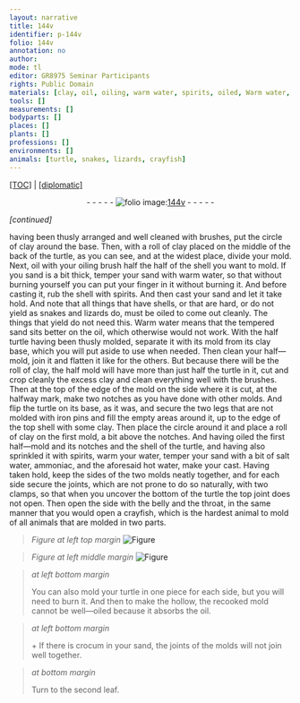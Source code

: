 ```yaml
---
layout: narrative
title: 144v
identifier: p-144v
folio: 144v
annotation: no
author:
mode: tl
editor: GR8975 Seminar Participants
rights: Public Domain
materials: [clay, oil, oiling, warm water, spirits, oiled, Warm water, iron, water, salt water, ammoniac, hot water, crocum]
tools: []
measurements: []
bodyparts: []
places: []
plants: []
professions: []
environments: []
animals: [turtle, snakes, lizards, crayfish]
---
```


 <p><a href="{{ site.baseurl }}/translation/">[TOC]</a> | <a href="{{ site.baseurl }}/texts/p-144v_tc/" target="_blank">[diplomatic]</a></p><div class="folio" align="center">- - - - - <a href="http://gallica.bnf.fr/ark:/12148/btv1b10500001g/f294.image" target="_blank"><img src="https://cu-mkp.github.io/2017-workshop-edition/assets/photo-icon.png" alt="folio image: " style="display:inline-block; margin-bottom:-3px;"/>144v</a> - - - - - </div>  
 
*[continued]*
  
having been thusly arranged and well cleaned with brushes, put the circle of <span class="m">clay</span> around the base. Then, with a roll of <span class="m">clay</span> placed on the middle of the back of the <span class="al">turtle</span>, as you can see, and at the widest place, divide your mold. Next, <span class="m">oil</span> with your <span class="m">oiling</span> brush half the half of the shell you want to mold. If you sand is a bit thick, temper your sand with <span class="m">warm water</span>, so that without burning yourself you can put your finger in it without burning it. And before casting it, rub the shell with <span class="m">spirits</span>. And then cast your sand and let it take hold. And note that all things that have shells, or that are hard, or do not yield as <span class="al">snakes</span> and <span class="al">lizards</span> do, must be <span class="m">oiled</span> to come out cleanly. The things that yield do not need this. <span class="m">Warm water</span> means that the tempered sand sits better on the <span class="m">oil</span>, which otherwise would not work. With the half <span class="al">turtle</span> having been thusly molded, separate it with its mold from its <span class="m">clay</span> base, which you will put aside to use when needed. Then clean your half—mold, join it and flatten it like for the others. But because there will be the roll of <span class="m">clay</span>, the half mold will have more than just half the <span class="al">turtle</span> in it, cut and crop cleanly the excess <span class="sup">clay</span> and clean everything well with the brushes. Then at the top of the edge of the mold on the side where it is cut, at the halfway mark, make two notches as you have done with other molds. And flip the <span class="al">turtle</span> on its base, as it was, and secure the two legs that are not molded with <span class="m">iron</span> pins and fill the empty areas around it, up to the edge of the top shell with some <span class="m">clay</span>. Then place the circle around it and place a roll of <span class="m">clay</span> on the first mold, a bit above the notches. And having <span class="m">oiled</span> the first half—mold and its notches and the shell of the <span class="al">turtle</span>, and having also sprinkled it with <span class="m">spirits</span>, warm your <span class="m">water</span>, temper your sand with a bit of <span class="m">salt water</span>, <span class="m">ammoniac</span>, and the aforesaid <span class="m">hot water</span>, make your cast. Having taken hold, keep the sides of the two molds neatly together, and for each side secure the joints, which are not prone to do so naturally, with two clamps, so that when you uncover the bottom of the <span class="al">turtle</span> the top joint does not open. Then open the side with the belly and the throat, in the same manner that you would open a <span class="al">crayfish</span>, which is the hardest animal to mold of all animals that are molded in two parts.
 
> *Figure*
> *at left top margin*
> <a href="https://drive.google.com/open?id=0B9-oNrvWdlO5ZGhySWFITlRSaG8" target="_blank"><img src="https://cu-mkp.github.io/GR8975-edition/assets/photo-icon.png" alt="Figure" style="display:inline-block; margin-bottom:-3px;"/></a>
 
> *Figure*
> *at left middle margin*
> <a href="https://drive.google.com/open?id=0B9-oNrvWdlO5SlhGM2FYLUUteXc" target="_blank"><img src="https://cu-mkp.github.io/GR8975-edition/assets/photo-icon.png" alt="Figure" style="display:inline-block; margin-bottom:-3px;"/></a>
 
> *at left bottom margin*
> 
> 
> You can also mold your <span class="al">turtle</span> in one piece for each side, but you will need to burn it. And then to make the hollow, the recooked mold cannot be well—<span class="m">oiled</span> because it absorbs the <span class="m">oil</span>.
 
> *at left bottom margin*
> 
> 
> \+ If there is <span class="m">crocum</span> in your sand, the joints of the molds will not join well together. 
 
> *at bottom margin*
> 
> 
>  Turn to the second leaf.
 
 